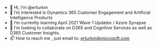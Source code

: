 - 👋 Hi, I’m @erturkm
- 👀 I’m interested in Dynamics 365 Customer Engagement and Artificial Intelligence Products
- 🌱 I’m currently learning April 2021 Wave 1 Updates / Azure Synapse
- 💞️ I’m looking to collaborate on D365 and Cognitive Services as well as D365 Customer Insights.
- 📫 How to reach me , just email to: erturkm@microsoft.com

<!---
erturkm/erturkm is a ✨ special ✨ repository because its `README.md` (this file) appears on your GitHub profile.
You can click the Preview link to take a look at your changes.
--->
